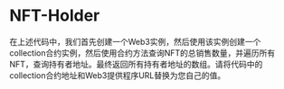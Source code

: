 # NFT-Holder
在上述代码中，我们首先创建一个Web3实例，然后使用该实例创建一个collection合约实例，然后使用合约方法查询NFT的总销售数量，并遍历所有NFT，查询持有者地址。最终返回所有持有者地址的数组。请将代码中的collection合约地址和Web3提供程序URL替换为您自己的值。
